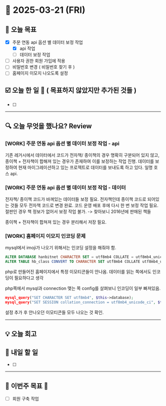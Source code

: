 # 📆 2025-03-21 (FRI)
## 🥅 오늘 목표 
- [x] 주문 연동 api 옵션 별 데이터 보정 작업
  - [x] api 작업
  - [ ] 데이터 보정 작업   
- [ ] 사용자 권한 회원 가입에 적용
- [ ] 비밀번호 변경 ( 비밀번호 찾기 후 )
- [ ] 홈페이지 이모지 나오도록 설정

## ☑️ 오늘 한 일 📑 ( 목표하지 않았지만 추가된 것들 )
- [ ] 

***

## 🔍️ 오늘 무엇을 했나요? Review
### [WORK] 주문 연동 api 옵션 별 데이터 보정 작업 - api 
기존 레거시에서 데이터에서 코드가 전자책/ 종이책의 경우 명확히 구분되어 있지 않고, 종이책 + 전자책이 합해져 있는 경우가 존재하여 이를 보정하는 작업 진행. 
데이터를 보정하여 현재 마이그레이션하고 있는 프로젝트로 데이터를 보내도록 하고 있다. 일명 호스 api. 

### [WORK] 주문 연동 api 옵션 별 데이터 보정 작업 - 데이터 
전자책/ 종이책 코드가 바껴있는 데이터들 보정 필요. 
전자책인데 종이책 코드로 되어있는 것들 모두 전자책 코드로 변경 완료. 
코드 운영 배포 후에 다시 한 번 보정 작업 필요.
절판인 경우 책 정보가 없어서 보정 작업 불가. -> 찾아보니 2016년에 판매된 책들 

종이책 + 전자책이 합쳐져 있는 경우 분리해서 저장 필요. 

### [WORK] 홈페이지 이모지 인코딩 문제
mysql에서 imoji가 나오기 위해서는 인코딩 설정을 해줘야 함. 

```sql
ALTER DATABASE hanbitnet CHARACTER SET = utf8mb4 COLLATE = utf8mb4_unicode_ci;
ALTER TABLE hb_class CONVERT TO CHARACTER SET utf8mb4 COLLATE utf8mb4_unicode_ci;
```

php로 만들어진 홈페이지에서 특정 이모티콘들이 안나옴. 데이터를 읽는 쪽에서도 인코딩이 필요하다고 생각 

php쪽에서 mysql과 connection 맺는 쪽 config를 살펴보니 인코딩이 일부 빠져있음. 

```php
mysql_query("SET CHARACTER SET utf8mb4", $this->database);
mysql_query("SET SESSION collation_connection = utf8mb4_unicode_ci", $this->database);
```
설정 추가 후 안나오던 이모티콘들 모두 나오는 것 확인. 

***

## 💡 오늘 회고

## 🎯 내일 할 일
- [ ]

***

## 🏁 이번주 목표 🏁
- [ ] 회원 구축 작업 
